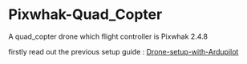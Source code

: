 # Pixwhak-Quad_Copter
A quad_copter drone which flight controller is Pixwhak 2.4.8

firstly read out the previous setup guide : [Drone-setup-with-Ardupilot](https://github.com/manishmcu/Drone-setup-with-Ardupilot)
